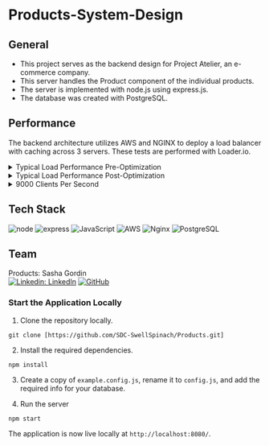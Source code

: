 # Products-System-Design

## General

* This project serves as the backend design for Project Atelier, an e-commerce company. 
* This server handles the Product component of the individual products. 
* The server is implemented with node.js using express.js.
* The database was created with PostgreSQL.

## Performance

The backend architecture utilizes AWS and NGINX to deploy a load balancer with caching across 3 servers. These tests are performed with Loader.io.

<details><summary>Typical Load Performance Pre-Optimization</summary>

### Performance for a typical load of 1000 clients per second before load balancing and caching.

<img src="./assets/PreOpt.png"/>
</details>

<details><summary>Typical Load Performance Post-Optimization</summary>

### Performance for a typical load of 1000 clients per second after load balancing and caching.

<img src="./assets/AfterOpt.png"/>
</details>

<details><summary>9000 Clients Per Second</summary>

### Performance for a load of 9000 clients per second.

<img src="./assets/9000K.png"/>
</details>

## Tech Stack
![node](https://img.shields.io/badge/Node.js-43853D?style=for-the-badge&logo=node.js&logoColor=white)
![express](https://img.shields.io/badge/Express.js-000000?style=for-the-badge&logo=express&logoColor=white)
![JavaScript](https://img.shields.io/badge/javascript-%23323330.svg?style=for-the-badge&logo=javascript&logoColor=%23F7DF1E)
![AWS](https://img.shields.io/badge/AWS-%23FF9900.svg?style=for-the-badge&logo=amazon-aws&logoColor=white)
![Nginx](https://img.shields.io/badge/Nginx-brightgreen.svg?style=for-the-badge&logo=Nginx&logoColor=white)
![PostgreSQL](https://img.shields.io/badge/PostgreSQL-blue.svg?style=for-the-badge&logo=postgreSQL=white)

## Team

Products: Sasha Gordin\
[![Linkedin: LinkedIn](https://img.shields.io/badge/linkedin-%230077B5.svg?style=for-the-badge&logo=linkedin&logoColor=white)](https://www.linkedin.com/in/sashagordin/)
[![GitHub](https://img.shields.io/badge/github-%23121011.svg?style=for-the-badge&logo=github&logoColor=white)](https://github.com/SashaGordin)

### Start the Application Locally

1. Clone the repository locally.
```
git clone [https://github.com/SDC-SwellSpinach/Products.git]
```

2. Install the required dependencies.
```
npm install
```

3. Create a copy of `example.config.js`, rename it to `config.js`, and add the required info for your database.

4. Run the server
```
npm start
```

The application is now live locally at `http://localhost:8080/`.
